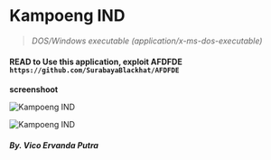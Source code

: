 # Kampoeng IND
> *DOS/Windows executable (application/x-ms-dos-executable)*

#### READ to Use this application, exploit AFDFDE `https://github.com/SurabayaBlackhat/AFDFDE`

**screenshoot**

![Kampoeng IND](https://github.com/kampoeng/k-ind/raw/master/screenshoot/screenshoot1.jpg)

![Kampoeng IND](https://github.com/kampoeng/k-ind/raw/master/screenshoot/screenshoot2.jpg)

##### By. Vico Ervanda Putra